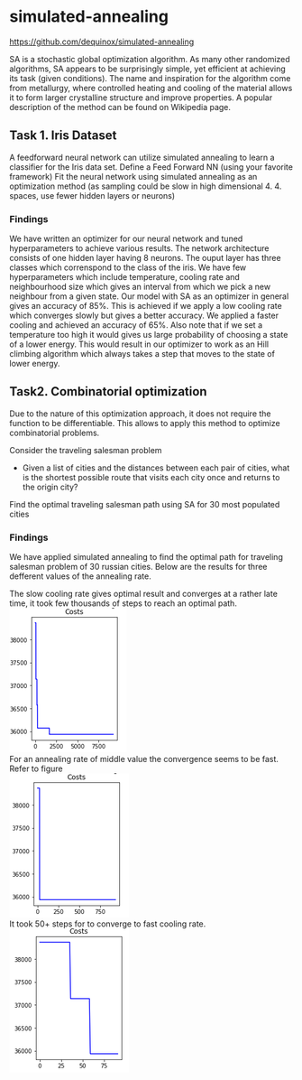 # simulated-annealing

https://github.com/dequinox/simulated-annealing

SA is a stochastic global optimization algorithm. As many other randomized algorithms, SA appears to be surprisingly simple, yet efficient at achieving its task (given conditions). The name and inspiration for the algorithm come from metallurgy, where controlled heating and cooling of the material allows it to form larger crystalline structure and improve properties. A popular description of the method can be found on Wikipedia page.

## Task 1. Iris Dataset
A feedforward neural network can utilize simulated annealing to learn a classifier for the Iris data set.
Define a Feed Forward NN (using your favorite framework)
Fit the neural network using simulated annealing as an optimization method (as sampling could be slow in high dimensional 4. 4. spaces, use fewer hidden layers or neurons)

### Findings
We have written an optimizer for our neural network and tuned hyperparameters to achieve various results. 
The network architecture consists of one hidden layer having 8 neurons. The ouput layer has three classes which correnspond to the class of the iris. We have few hyperparameters which include temperature, cooling rate and neighbourhood size which gives an interval from which we pick a new neighbour from a given state. 
Our model with SA as an optimizer in general gives an accuracy of 85%. This is achieved if we apply a low cooling rate which converges slowly but gives a better accuracy. We applied a faster cooling and achieved an accuracy of 65%. Also note that if we set a temperature too high it would gives us large probability of choosing a state of a lower energy. This would result in our optimizer to work as an Hill climbing algorithm which always takes a step that moves to the state of lower energy. 

## Task2. Combinatorial optimization
Due to the nature of this optimization approach, it does not require the function to be differentiable. This allows to apply this method to optimize combinatorial problems.

Consider the traveling salesman problem
 * Given a list of cities and the distances between each pair of cities, what is the shortest possible route that visits each city once and returns to the origin city?

Find the optimal traveling salesman path using SA for 30 most populated cities

### Findings

We have applied simulated annealing to find the optimal path for traveling salesman problem of 30 russian cities. Below are the results for three defferent values of the annealing rate.

The slow cooling rate gives optimal result and converges at a rather late time, it took few thousands of steps to reach an optimal path.
<br />
![alt text](https://github.com/dequinox/simulated-annealing/blob/master/figures/00001full.png)
<br />
For an annealing rate of middle value the convergence seems to be fast. Refer to figure
<br />
![alt text](https://github.com/dequinox/simulated-annealing/blob/master/figures/0001full.png)
<br />
It took 50+ steps for to converge to fast cooling rate.
<br />![alt text](https://github.com/dequinox/simulated-annealing/blob/master/figures/001full.png)
